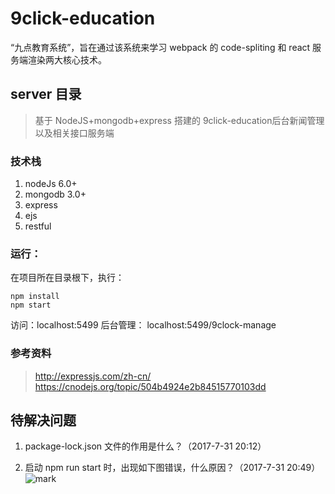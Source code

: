 # 9click-education
“九点教育系统”，旨在通过该系统来学习 webpack 的 code-spliting 和 react 服务端渲染两大核心技术。

## server 目录
> 基于 NodeJS+mongodb+express 搭建的 9click-education后台新闻管理以及相关接口服务端

### 技术栈
1. nodeJs 6.0+
2. mongodb 3.0+
3. express
4. ejs
5. restful

### 运行：
在项目所在目录根下，执行：

```shell
npm install
npm start
```

访问：localhost:5499
后台管理： localhost:5499/9clock-manage

### 参考资料
> http://expressjs.com/zh-cn/
https://cnodejs.org/topic/504b4924e2b84515770103dd

## 待解决问题

1. package-lock.json 文件的作用是什么？（2017-7-31 20:12）

2. 启动 npm run start 时，出现如下图错误，什么原因？（2017-7-31 20:49）
![mark](http://ojjslhnls.bkt.clouddn.com/blog/20170731/204804467.png)

